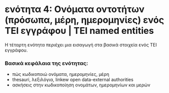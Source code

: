 <h1>ενότητα 4: Ονόματα οντοτήτων (πρόσωπα, μέρη, ημερομηνίες) ενός ΤΕΙ εγγράφου | TEI named entities </h1>

Η τέταρτη ενότητα περιέχει μια εισαγωγή στα βασικά στοιχεία ενός ΤΕΙ εγγράφου. </lb>

 <h3>Βασικά κεφάλαια της ενότητας:</h3>
<ul>
<li> πώς κωδικοποιώ ονόματα, ημερομηνίες, μέρη</li>
<li> thesauri, λεξιλόγια, linkew open data-external authorities </li>
<li>ασκήσεις στην κωδικοποίηση ονομάτων, ημερομηνίων και μερών</li>
